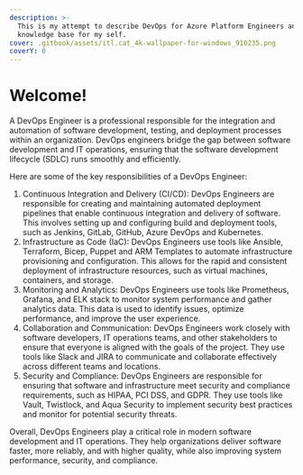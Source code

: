 ```yaml
---
description: >-
  This is my attempt to describe DevOps for Azure Platform Engineers and a
  knowledge base for my self.
cover: .gitbook/assets/itl.cat_4k-wallpaper-for-windows_910235.png
coverY: 0
---
```


# Welcome!

A DevOps Engineer is a professional responsible for the integration and automation of software development, testing, and deployment processes within an organization. DevOps engineers bridge the gap between software development and IT operations, ensuring that the software development lifecycle (SDLC) runs smoothly and efficiently.

Here are some of the key responsibilities of a DevOps Engineer:

1. Continuous Integration and Delivery (CI/CD): DevOps Engineers are responsible for creating and maintaining automated deployment pipelines that enable continuous integration and delivery of software. This involves setting up and configuring build and deployment tools, such as Jenkins, GitLab, GitHub, Azure DevOps and Kubernetes.
2. Infrastructure as Code (IaC): DevOps Engineers use tools like Ansible, Terraform, Bicep, Puppet and ARM Templates to automate infrastructure provisioning and configuration. This allows for the rapid and consistent deployment of infrastructure resources, such as virtual machines, containers, and storage.
3. Monitoring and Analytics: DevOps Engineers use tools like Prometheus, Grafana, and ELK stack to monitor system performance and gather analytics data. This data is used to identify issues, optimize performance, and improve the user experience.
4. Collaboration and Communication: DevOps Engineers work closely with software developers, IT operations teams, and other stakeholders to ensure that everyone is aligned with the goals of the project. They use tools like Slack and JIRA to communicate and collaborate effectively across different teams and locations.
5. Security and Compliance: DevOps Engineers are responsible for ensuring that software and infrastructure meet security and compliance requirements, such as HIPAA, PCI DSS, and GDPR. They use tools like Vault, Twistlock, and Aqua Security to implement security best practices and monitor for potential security threats.

Overall, DevOps Engineers play a critical role in modern software development and IT operations. They help organizations deliver software faster, more reliably, and with higher quality, while also improving system performance, security, and compliance.


